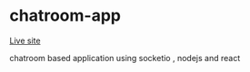 # chatroom-app
[Live site](first-chat-app.netlify.app)

chatroom based application using socketio , nodejs and react
